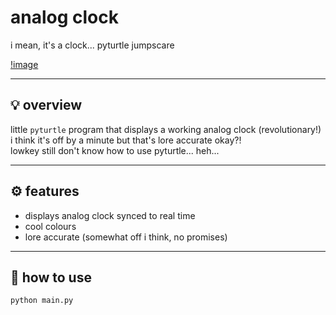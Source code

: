# analog clock

i mean, it's a clock... pyturtle jumpscare

[!image](./__project_image__/image.png)

---

## 💡 overview

little `pyturtle` program that displays a working analog clock (revolutionary!)  
i think it's off by a minute but that's lore accurate okay?!  
lowkey still don't know how to use pyturtle... heh...

---

## ⚙️ features

- displays analog clock synced to real time
- cool colours
- lore accurate (somewhat off i think, no promises)

---

## 🚀 how to use

```bash
python main.py
```
